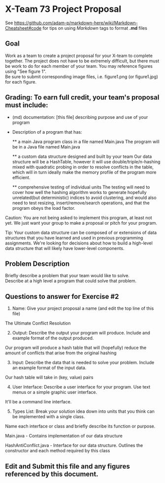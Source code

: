 # X-Team 73 Project Proposal

See https://github.com/adam-p/markdown-here/wiki/Markdown-Cheatsheet#code for tips on using *Markdown* tags to format __.md__ files

## Goal

Work as a team to create a project proposal for your X-team to complete together.
The project does not have to be extremely difficult,
but there must be work to do for each member of your team.
You may reference figures using "See figure 1".  
Be sure to submit corresponding image files, i.e. figure1.png (or figure1.jpg) for each figure.

## Grading: To earn full credit, your team's proposal must include:

* (md) documentation: [this file] describing purpose and use of your program

* Description of a program that has:

  ** a main Java program class in a file named Main.java
    The program will be in a Java file named Main.java
  
  ** a custom data structure designed and built by your team
    Our data structure will be a HashTable, however it will use double/triple/n-hashing mixed with quadratic probing in order to resolve conflicts in the table, which will in turn ideally make the memory profile of the program more efficient.
  
  ** comprehensive testing of individual units
    The testing will need to cover how well the hashing algorithm works to generate hopefully unrelated(but deterministic) indices to avoid clustering, and would also need to test resizing, insert/remove/search operations, and that the program obeys the load factor.
  
 Caution: You are not being asked to implement this program, at least not yet. 
 We just want your group to make a proposal or pitch for your program.
 
 Tip: Your custom data structure can be composed of or extensions of data structures that you have learned and used in previous programming assignments.  We're looking for decisions about how to build a high-level data structure that will likely have lower-level components.

## Problem Description

Briefly describe a problem that your team would like to solve.  
Describe at a high level a program that could solve that problem.

## Questions to answer for Exercise #2

1. Name: Give your project proposal a name (and edit the top line of this file)

The Ultimate Conflict Resolution

2. Output: Describe the output your program will produce.  Include and example format of the output produced.

Our program will produce a hash table that will (hopefully) reduce the amount of conflicts that arise from the original hashing

3. Input: Describe the data that is needed to solve your problem. Include an example format of the input data.

Our hash table will take in (key, value) pairs

4. User Interface: Describe a user interface for your program.  Use text menus or a simple graphic user interface.

It'll be a command line interface.


5. Types List: Break your solution idea down into units that you think can be implemented with a single class.



Name each interface or class and briefly describe its function or purpose.

Main.java - Contains implementation of our data structure

HashAntiConflict.java - Interface for our data structure. Outlines the constructor and each method required by this class

## Edit and Submit this file and any figures referenced by this document.

